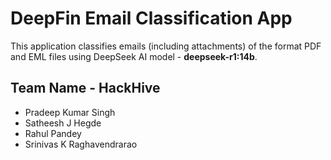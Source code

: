 # DeepFin Email Classification App

This application classifies emails (including attachments) of the format PDF and EML files using DeepSeek AI model - **deepseek-r1:14b**. 

## Team Name - HackHive
- Pradeep Kumar Singh
- Satheesh J Hegde
- Rahul Pandey
- Srinivas K Raghavendrarao
